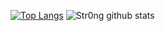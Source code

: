 [![Top Langs](https://github-readme-stats.vercel.app/api/top-langs/?username=anuraghazra&hide=AutoHotKey,css)](https://github.com/anuraghazra/github-readme-stats)
![Str0ng github stats](https://github-readme-stats.vercel.app/api?username=str0ng1&show_icons=true)
